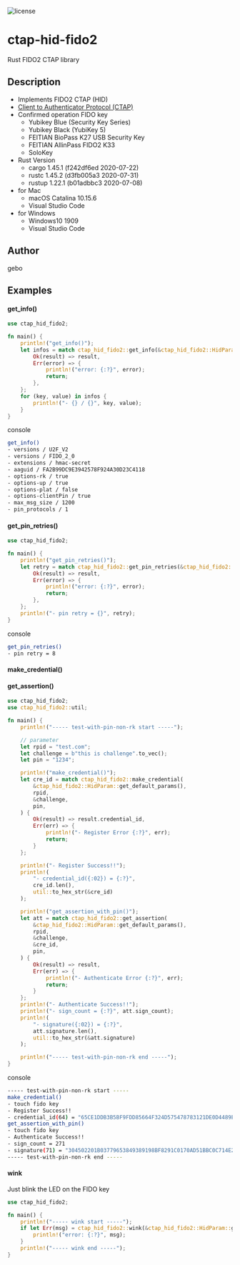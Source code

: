 ![license](https://img.shields.io/github/license/gebogebogebo/ctap-hid-fido2)

# ctap-hid-fido2
Rust FIDO2 CTAP library

## Description
- Implements FIDO2 CTAP (HID)
- [Client to Authenticator Protocol (CTAP)](https://fidoalliance.org/specs/fido-v2.0-ps-20190130/fido-client-to-authenticator-protocol-v2.0-ps-20190130.html)
- Confirmed operation FIDO key
  - Yubikey Blue (Security Key Series)
  - Yubikey Black (YubiKey 5)
  - FEITIAN BioPass K27 USB Security Key
  - FEITIAN AllinPass FIDO2 K33
  - SoloKey
- Rust Version
  - cargo 1.45.1 (f242df6ed 2020-07-22)
  - rustc 1.45.2 (d3fb005a3 2020-07-31)
  - rustup 1.22.1 (b01adbbc3 2020-07-08)
- for Mac
  - macOS Catalina 10.15.6
  - Visual Studio Code
- for Windows
  - Windows10 1909
  - Visual Studio Code

## Author
gebo



## Examples

#### get_info()

```Rust
use ctap_hid_fido2;

fn main() {
    println!("get_info()");
    let infos = match ctap_hid_fido2::get_info(&ctap_hid_fido2::HidParam::get_default_params()) {
        Ok(result) => result,
        Err(error) => {
            println!("error: {:?}", error);
            return;
        },
    };    
    for (key, value) in infos {
        println!("- {} / {}", key, value);
    }
}
```

console

```sh
get_info()
- versions / U2F_V2
- versions / FIDO_2_0
- extensions / hmac-secret
- aaguid / FA2B99DC9E3942578F924A30D23C4118
- options-rk / true
- options-up / true
- options-plat / false
- options-clientPin / true
- max_msg_size / 1200
- pin_protocols / 1
```



#### get_pin_retries()

```Rust
use ctap_hid_fido2;

fn main() {
    println!("get_pin_retries()");
    let retry = match ctap_hid_fido2::get_pin_retries(&ctap_hid_fido2::HidParam::get_default_params()) {
        Ok(result) => result,
        Err(error) => {
            println!("error: {:?}", error);
            return;
        },
    };    
    println!("- pin retry = {}", retry);
}
```

console

```sh
get_pin_retries()
- pin retry = 8
```



#### make_credential()

#### get_assertion()

```Rust
use ctap_hid_fido2;
use ctap_hid_fido2::util;

fn main() {
    println!("----- test-with-pin-non-rk start -----");

    // parameter
    let rpid = "test.com";
    let challenge = b"this is challenge".to_vec();
    let pin = "1234";

    println!("make_credential()");
    let cre_id = match ctap_hid_fido2::make_credential(
        &ctap_hid_fido2::HidParam::get_default_params(),
        rpid,
        &challenge,
        pin,
    ) {
        Ok(result) => result.credential_id,
        Err(err) => {
            println!("- Register Error {:?}", err);
            return;
        }
    };

    println!("- Register Success!!");
    println!(
        "- credential_id({:02}) = {:?}",
        cre_id.len(),
        util::to_hex_str(&cre_id)
    );

    println!("get_assertion_with_pin()");
    let att = match ctap_hid_fido2::get_assertion(
        &ctap_hid_fido2::HidParam::get_default_params(),
        rpid,
        &challenge,
        &cre_id,
        pin,
    ) {
        Ok(result) => result,
        Err(err) => {
            println!("- Authenticate Error {:?}", err);
            return;
        }
    };
    println!("- Authenticate Success!!");
    println!("- sign_count = {:?}", att.sign_count);
    println!(
        "- signature({:02}) = {:?}",
        att.signature.len(),
        util::to_hex_str(&att.signature)
    );

    println!("----- test-with-pin-non-rk end -----");
}
```

console

```sh
----- test-with-pin-non-rk start -----
make_credential()
- touch fido key
- Register Success!!
- credential_id(64) = "65CE1DDB3B5BF9FDD85664F324D575478783121DE0D4489E0CB5BAB24ED8C8F4965235E0F80011B7D13391295A42C964FB256DC02768B1A3DF434FEB83EE1CE7"
get_assertion_with_pin()
- touch fido key
- Authenticate Success!!
- sign_count = 271
- signature(71) = "304502201B03779653849389198BF8291C0170AD51BBC0C714E2AF1D260A3B3413E75D51022100DA9053755FD1C74214F70E58FCB1E8E302C617BA69B297AC855D15BF4D5CA748"
----- test-with-pin-non-rk end -----
```



#### wink

Just blink the LED on the FIDO key

```Rust
use ctap_hid_fido2;

fn main() {
    println!("----- wink start -----");
    if let Err(msg) = ctap_hid_fido2::wink(&ctap_hid_fido2::HidParam::get_default_params()){
        println!("error: {:?}", msg);
    }
    println!("----- wink end -----");
}
```

